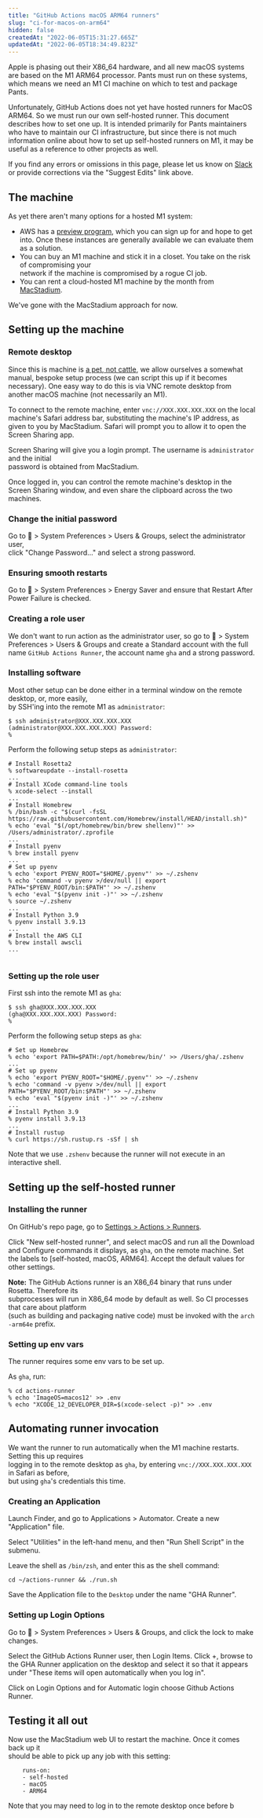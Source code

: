 ```yaml
---
title: "GitHub Actions macOS ARM64 runners"
slug: "ci-for-macos-on-arm64"
hidden: false
createdAt: "2022-06-05T15:31:27.665Z"
updatedAt: "2022-06-05T18:34:49.823Z"
---
```

Apple is phasing out their X86_64 hardware, and all new macOS systems are based on the M1 ARM64 processor. Pants must run on these systems, which means we need an M1 CI machine on which to test and package Pants.

Unfortunately, GitHub Actions does not yet have hosted runners for MacOS ARM64. So we must run our own self-hosted runner. This document describes how to set one up. It is intended primarily for Pants maintainers who have to maintain our CI infrastructure, but since there is not much information online about how to set up self-hosted runners on M1, it may be useful as a reference to other projects as well.

If you find any errors or omissions in this page, please let us know on [Slack](doc:getting-help#slack) or provide corrections via the "Suggest Edits" link above. 

The machine
-----------

As yet there aren't many options for a hosted M1 system:

- AWS has a [preview program](https://aws.amazon.com/about-aws/whats-new/2021/12/amazon-ec2-m1-mac-instances-macos/), which you can sign up for and hope to get into. Once these instances are generally available we can evaluate them as a solution.
- You can buy an M1 machine and stick it in a closet. You take on the risk of compromising your  
  network if the machine is compromised by a rogue CI job. 
- You can rent a cloud-hosted M1 machine by the month from [MacStadium](https://www.macstadium.com/).

We've gone with the MacStadium approach for now.

Setting up the machine
----------------------

### Remote desktop

Since this is machine is [a pet, not cattle](https://iamondemand.com/blog/devops-concepts-pets-vs-cattle/), we allow ourselves a somewhat manual, bespoke setup process (we can script this up if it becomes necessary). One easy way to do this is via VNC remote desktop from another macOS machine (not necessarily an M1). 

To connect to the remote machine, enter `vnc://XXX.XXX.XXX.XXX` on the local machine's Safari address bar, substituting the machine's IP address, as given to you by MacStadium. Safari will prompt you to allow it to open the Screen Sharing app.

Screen Sharing will give you a login prompt. The username is `administrator` and the initial  
password is obtained from MacStadium. 

Once logged in, you can control the remote machine's desktop in the Screen Sharing window, and even share the clipboard across the two machines.

### Change the initial password

Go to  > System Preferences > Users & Groups, select the administrator user,  
click "Change Password..." and select a strong password.

### Ensuring smooth restarts

Go to  > System Preferences > Energy Saver and ensure that Restart After Power Failure is checked.

### Creating a role user

We don't want to run action as the administrator user, so go to  > System Preferences > Users & Groups and create a Standard account with the full name `GitHub Actions Runner`, the account name `gha` and a strong password. 

### Installing software

Most other setup can be done either in a terminal window on the remote desktop, or, more easily,  
by SSH'ing into the remote M1 as `administrator`:

```
$ ssh administrator@XXX.XXX.XXX.XXX
(administrator@XXX.XXX.XXX.XXX) Password:
%
```

Perform the following setup steps as `administrator`:

```
# Install Rosetta2
% softwareupdate --install-rosetta
...
# Install XCode command-line tools
% xcode-select --install
...
# Install Homebrew
% /bin/bash -c "$(curl -fsSL https://raw.githubusercontent.com/Homebrew/install/HEAD/install.sh)"
% echo 'eval "$(/opt/homebrew/bin/brew shellenv)"' >> /Users/administrator/.zprofile   
...
# Install pyenv
% brew install pyenv
...
# Set up pyenv
% echo 'export PYENV_ROOT="$HOME/.pyenv"' >> ~/.zshenv
% echo 'command -v pyenv >/dev/null || export PATH="$PYENV_ROOT/bin:$PATH"' >> ~/.zshenv    
% echo 'eval "$(pyenv init -)"' >> ~/.zshenv
% source ~/.zshenv
...
# Install Python 3.9
% pyenv install 3.9.13
...
# Install the AWS CLI
% brew install awscli
...


```

### Setting up the role user

First ssh into the remote M1 as `gha`:

```
$ ssh gha@XXX.XXX.XXX.XXX
(gha@XXX.XXX.XXX.XXX) Password:
%
```

Perform the following setup steps as `gha`:

```
# Set up Homebrew
% echo 'export PATH=$PATH:/opt/homebrew/bin/' >> /Users/gha/.zshenv   
...
# Set up pyenv
% echo 'export PYENV_ROOT="$HOME/.pyenv"' >> ~/.zshenv
% echo 'command -v pyenv >/dev/null || export PATH="$PYENV_ROOT/bin:$PATH"' >> ~/.zshenv    
% echo 'eval "$(pyenv init -)"' >> ~/.zshenv
...
# Install Python 3.9
% pyenv install 3.9.13
...
# Install rustup
% curl https://sh.rustup.rs -sSf | sh
```

Note that we use `.zshenv` because the runner will not execute in an interactive shell. 

Setting up the self-hosted runner
---------------------------------

### Installing the runner

On GitHub's repo page, go to [Settings > Actions > Runners](https://github.com/pantsbuild/pants/settings/actions/runners).

Click "New self-hosted runner", and select macOS and run all the Download and Configure commands it displays, as `gha`, on the remote machine. Set the labels to [self-hosted, macOS, ARM64]. Accept the default values for other settings.

**Note:** The GitHub Actions runner is an X86_64 binary that runs under Rosetta. Therefore its  
  subprocesses will run in X86_64 mode by default as well. So CI processes that care about platform  
  (such as building and packaging native code) must be invoked with the `arch -arm64e` prefix.

### Setting up env vars

The runner requires some env vars to be set up. 

As `gha`, run:

```
% cd actions-runner
% echo 'ImageOS=macos12' >> .env
% echo "XCODE_12_DEVELOPER_DIR=$(xcode-select -p)" >> .env
```

Automating runner invocation
----------------------------

We want the runner to run automatically when the M1 machine restarts. Setting this up requires  
logging in to the remote desktop as `gha`, by entering `vnc://XXX.XXX.XXX.XXX` in Safari as before,  
but using `gha`'s credentials this time.

### Creating an Application

Launch Finder, and go to Applications > Automator. Create a new "Application" file.

Select "Utilities" in the left-hand menu, and then "Run Shell Script" in the submenu.

Leave the shell as `/bin/zsh`, and enter this as the shell command:

```
cd ~/actions-runner && ./run.sh
```

Save the Application file to the `Desktop` under the name "GHA Runner".

### Setting up Login Options

Go to  > System Preferences > Users & Groups, and click the lock to make changes.

Select the GitHub Actions Runner user, then Login Items. Click +, browse to the GHA Runner application on the desktop and select it so that it appears under "These items will open automatically when you log in". 

Click on Login Options and for Automatic login choose Github Actions Runner.

Testing it all out
------------------

Now use the MacStadium web UI to restart the machine. Once it comes back up it  
should be able to pick up any job with this setting:

```
    runs-on:
    - self-hosted
    - macOS
    - ARM64
```

Note that you may need to log in to the remote desktop once before b